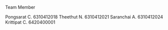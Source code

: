 Team Member

Pongsarat C. 6310412018
Theethut N. 6310412021
Saranchai A. 6310412024
Krittipat C. 6420400001
